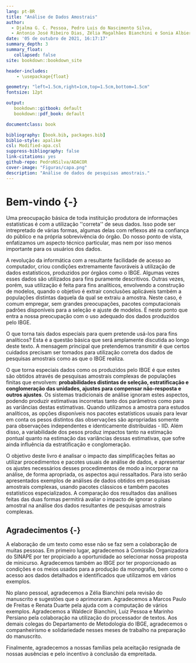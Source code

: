 ```yaml
--- 
lang: pt-BR
title: "Análise de Dados Amostrais"
author: 
  - Djalma G. C. Pessoa, Pedro Luis do Nascimento Silva,
  - Antonio José Ribeiro Dias, Zélia Magalhães Bianchini e Sonia Albieri
date: '05 de outubro de 2021, 16:17:17'
summary_depth: 3
summary_float:
   collapsed: false
site: bookdown::bookdown_site

header-includes:
    - \usepackage{float}

geometry: "left=1.5cm,right=1cm,top=1.5cm,bottom=1.5cm"
fontsize: 12pt

output:
   bookdown::gitbook: default
   bookdown::pdf_book: default

documentclass: book          

bibliography: [book.bib, packages.bib]
biblio-style: apalike
csl: Modified-apa.csl
suppress-bibliography: false
link-citations: yes
github-repo: PedroNSilva/ADACOR
cover-image: "Figuras/capa.png"
description: "Análise de dados de pesquisas amostrais."
---
```


# Bem-vindo {-}

Uma preocupação básica de toda instituição produtora de informações estatísticas é com a utilização ''correta'' de seus dados. Isso pode ser intrepretado de várias formas, algumas delas com reflexos até na confiança do público e na
própria sobrevivência do órgão. Do nosso ponto de vista, enfatizamos um aspecto
técnico particular, mas nem por isso menos importante para os usuários dos dados.

A revolução da informática com a resultante facilidade de acesso ao computador, criou condições extremamente favoráveis à utilização de dados estatísticos, produzidos por órgãos como o IBGE. Algumas vezes esses dados são utilizados para fins puramente descritivos. Outras vezes, porém, sua utilização é feita para fins analíticos, envolvendo a construção de modelos, quando o objetivo é extrair conclusões aplicáveis também a populações distintas daquela da qual se extraiu a amostra. Neste caso, é comum empregar, sem grandes preocupações, pacotes
computacionais padrões disponíveis para a seleção e ajuste de modelos. É neste ponto que entra a nossa preocupação com o uso adequado dos dados produzidos pelo IBGE.

O que torna tais dados especiais para quem pretende usá-los para fins
analíticos? Esta é a questão básica que será amplamente discutida ao longo deste texto. A mensagem principal que pretendemos transmitir é que certos cuidados precisam ser tomados para utilização correta dos dados de pesquisas amostrais como as que o IBGE realiza.

O que torna especiais dados como os produzidos pelo IBGE é que estes são obtidos através de pesquisas amostrais complexas de populações finitas que envolvem: **probabilidades distintas de seleção, estratificação e conglomeração das unidades, ajustes para compensar não-resposta e outros ajustes**. Os sistemas
tradicionais de análise ignoram estes aspectos, podendo produzir estimativas incorretas tanto dos parâmetros como para as variâncias destas estimativas. Quando utilizamos a amostra para estudos analíticos, as opções disponíveis nos pacotes estatísticos usuais para levar em conta os pesos distintos das observações são apropriadas somente para observações independentes e identicamente distribuídas - IID. Além disso, a variabilidade dos pesos produz
impactos tanto na estimação pontual quanto na estimação das variâncias dessas estimativas, que sofre ainda influência da estratificação e conglomeração.

O objetivo deste livro é analisar o impacto das simplificações feitas ao utilizar procedimentos e pacotes usuais de análise de dados, e apresentar os ajustes necessários desses procedimentos de modo a incorporar na análise, de forma apropriada, os aspectos aqui ressaltados. Para isto serão apresentados exemplos de análises de dados obtidos em pesquisas amostrais complexas, usando pacotes clássicos e também pacotes estatísticos especializados. A comparação
dos resultados das análises feitas das duas formas permitirá avaliar o impacto de ignorar o plano amostral na análise dos dados resultantes de pesquisas amostrais complexas.

## Agradecimentos {-}

A elaboração de um texto como esse não se faz sem a colaboração de muitas pessoas. Em primeiro lugar, agradecemos à Comissão Organizadora do SINAPE por ter propiciado a oportunidade ao selecionar nossa proposta de minicurso. Agradecemos também ao IBGE por ter proporcionado as condições e os meios usados para a produção da monografia, bem como o acesso aos dados detalhados e identificados que utilizamos em vários exemplos.

No plano pessoal, agradecemos a Zélia Bianchini pela revisão do manuscrito e sugestões que o aprimoraram. Agradecemos a Marcos Paulo de Freitas e Renata Duarte pela ajuda com a computação de vários exemplos. Agradecemos a Waldecir Bianchini, Luiz Pessoa e Marinho Persiano pela colaboração na utilização do processador de textos. Aos demais colegas do Departamento de Metodologia do IBGE, agradecemos o companheirismo e solidariedade nesses meses de trabalho na preparação do manuscrito.

Finalmente, agradecemos a nossas famílias pela aceitação resignada de nossas ausências e pelo incentivo à conclusão da empreitada.
